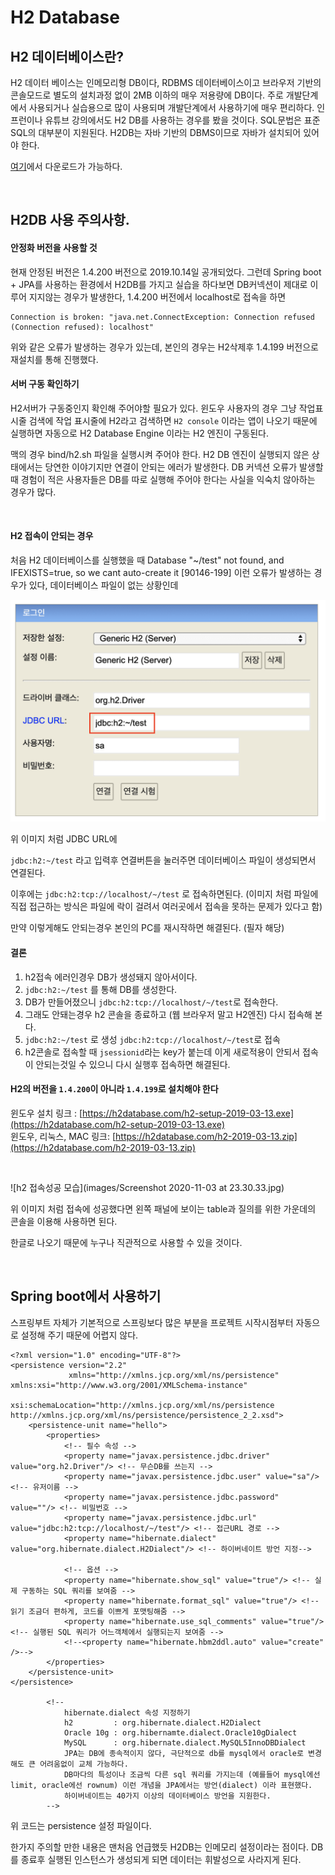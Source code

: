 # H2 Database 

## H2 데이터베이스란?

H2 데이터 베이스는 인메모리형 DB이다, RDBMS 데이터베이스이고 브라우저 기반의 콘솔모드로 별도의 설치과정 없이 2MB 이하의 매우 저용량에 DB이다.
주로 개발단계에서 사용되거나 실습용으로 많이 사용되며 개발단계에서 사용하기에 매우 편리하다. 인프런이나 유튜브 강의에서도 H2 DB를 사용하는 경우를
봤을 것이다. SQL문법은 표준SQL의 대부분이 지원된다. H2DB는 자바 기반의 DBMS이므로 자바가 설치되어 있어야 한다.

[여기](http://www.h2database.com/html/main.html)에서 다운로드가 가능하다.

<br>

## H2DB 사용 주의사항.

#### 안정화 버전을 사용할 것
현재 안정된 버전은 1.4.200 버전으로 2019.10.14일 공개되었다.
그런데 Spring boot + JPA를 사용하는 환경에서 H2DB를 가지고 실습을 하다보면 DB커넥션이 제대로
이루어 지지않는 경우가 발생한다,
1.4.200 버전에서 localhost로 접속을 하면
```
Connection is broken: "java.net.ConnectException: Connection refused (Connection refused): localhost"
```
위와 같은 오류가 발생하는 경우가 있는데, 본인의 경우는 H2삭제후 1.4.199 버전으로 재설치를 통해 진행했다.


#### 서버 구동 확인하기
H2서버가 구동중인지 확인해 주어야할 필요가 있다.
윈도우 사용자의 경우 그냥 작업표시줄 검색에 작업 표시줄에 H2라고 검색하면 `H2 console` 이라는 앱이 나오기 때문에 실행하면 자동으로
H2 Database Engine 이라는 H2 엔진이 구동된다.

맥의 경우 bind/h2.sh 파일을 실행시켜 주어야 한다.
H2 DB 엔진이 실행되지 않은 상태에서는 당연한 이야기지만 연결이 안되는 에러가 발생한다.
DB 커넥션 오류가 발생할 때 경험이 적은 사용자들은 DB를 따로 실행해 주어야 한다는 사실을 익숙치 않아하는 경우가 많다.


<br>

#### H2 접속이 안되는 경우

처음 H2 데이터베이스를 실행했을 때 Database "~/test" not found, and IFEXISTS=true, so we cant auto-create it [90146-199] 이런 오류가 발생하는 경우가 있다, 데이터베이스 파일이 없는 상황인데
<br>

![h2 db 접속 콘솔](images/h2_db_create.png)

위 이미지 처럼 JDBC URL에

`jdbc:h2:~/test` 라고 입력후 연결버튼을 눌러주면 데이터베이스 파일이 생성되면서 연결된다.

이후에는 `jdbc:h2:tcp://localhost/~/test` 로 접속하면된다.
(이미지 처럼 파일에 직접 접근하는 방식은 파일에 락이 걸려서 여러곳에서 접속을 못하는 문제가 있다고 함)

만약 이렇게해도 안되는경우 본인의 PC를 재시작하면 해결된다. (필자 해당)

#### 결론
1. h2접속 에러인경우 DB가 생성돼지 않아서이다.
2. `jdbc:h2:~/test` 를 통해 DB를 생성한다.
3. DB가 만들어졌으니 `jdbc:h2:tcp://localhost/~/test`로 접속한다.
4. 그래도 안돼는경우 h2 콘솔을 종료하고 (웹 브라우저 말고 H2엔진) 다시 접속해 본다.
5. `jdbc:h2:~/test` 로 생성 `jdbc:h2:tcp://localhost/~/test`로 접속
6. h2콘솔로 접속할 때 `jsessionid`라는 key가 붙는데 이게 새로적용이 안되서 접속이 안되는것일 수 있으니 다시 실행후 접속하면 해결된다.

#### H2의 버전을 `1.4.200`이 아니라 `1.4.199`로 설치해야 한다
윈도우 설치 링크 : [https://h2database.com/h2-setup-2019-03-13.exe](https://h2database.com/h2-setup-2019-03-13.exe)  
윈도우, 리눅스, MAC 링크: [https://h2database.com/h2-2019-03-13.zip](https://h2database.com/h2-2019-03-13.zip)

<br>

![h2 접속성공 모습](images/Screenshot 2020-11-03 at 23.30.33.jpg)

위 이미지 처럼 접속에 성공했다면 왼쪽 패널에 보이는 table과 질의를 위한 가운데의 콘솔을 이용해 사용하면 된다.

한글로 나오기 때문에 누구나 직관적으로 사용할 수 있을 것이다.

<br>

## Spring boot에서 사용하기

스프링부트 자체가 기본적으로 스프링보다 많은 부분을 프로젝트 시작시점부터 자동으로 설정해 주기 때문에
어렵지 않다.

```
<?xml version="1.0" encoding="UTF-8"?>
<persistence version="2.2"
             xmlns="http://xmlns.jcp.org/xml/ns/persistence" xmlns:xsi="http://www.w3.org/2001/XMLSchema-instance"
             xsi:schemaLocation="http://xmlns.jcp.org/xml/ns/persistence http://xmlns.jcp.org/xml/ns/persistence/persistence_2_2.xsd">
    <persistence-unit name="hello">
        <properties>
            <!-- 필수 속성 -->
            <property name="javax.persistence.jdbc.driver" value="org.h2.Driver"/> <!-- 무슨DB를 쓰는지 -->
            <property name="javax.persistence.jdbc.user" value="sa"/> <!-- 유저이름 -->
            <property name="javax.persistence.jdbc.password" value=""/> <!-- 비밀번호 -->
            <property name="javax.persistence.jdbc.url" value="jdbc:h2:tcp://localhost/~/test"/> <!-- 접근URL 경로 -->
            <property name="hibernate.dialect" value="org.hibernate.dialect.H2Dialect"/> <!-- 하이버네이트 방언 지정-->

            <!-- 옵션 -->
            <property name="hibernate.show_sql" value="true"/> <!-- 실제 구동하는 SQL 쿼리를 보여줌 -->
            <property name="hibernate.format_sql" value="true"/> <!-- 읽기 조금더 편하게, 코드를 이쁘게 포맷팅해줌 -->
            <property name="hibernate.use_sql_comments" value="true"/> <!-- 실행된 SQL 쿼리가 어느객체에서 실행되는지 보여줌 -->
            <!--<property name="hibernate.hbm2ddl.auto" value="create" />-->
        </properties>
    </persistence-unit>
</persistence>

        <!--
            hibernate.dialect 속성 지정하기
            h2         : org.hibernate.dialect.H2Dialect
            Oracle 10g : org.hibernamte.dialect.Oracle10gDialect
            MySQL      : org.hibernate.dialect.MySQL5InnoDBDialect
            JPA는 DB에 종속적이지 않다, 극단적으로 db를 mysql에서 oracle로 변경해도 큰 어려움없이 교체 가능하다.
            DB마다의 특성이나 조금씩 다른 sql 쿼리를 가지는데 (예를들어 mysql에선 limit, oracle에선 rownum) 이런 개념을 JPA에서는 방언(dialect) 이라 표현했다.
            하이버네이트는 40가지 이상의 데이터베이스 방언을 지원한다.
        -->
```

위 코드는 persistence 설정 파일이다.

한가지 주의할 만한 내용은 맨처음 언급했듯 H2DB는 인메모리 설정이라는 점이다.
DB를 종료후 실행된 인스턴스가 생성되게 되면 데이터는 휘발성으로 사라지게 된다.
